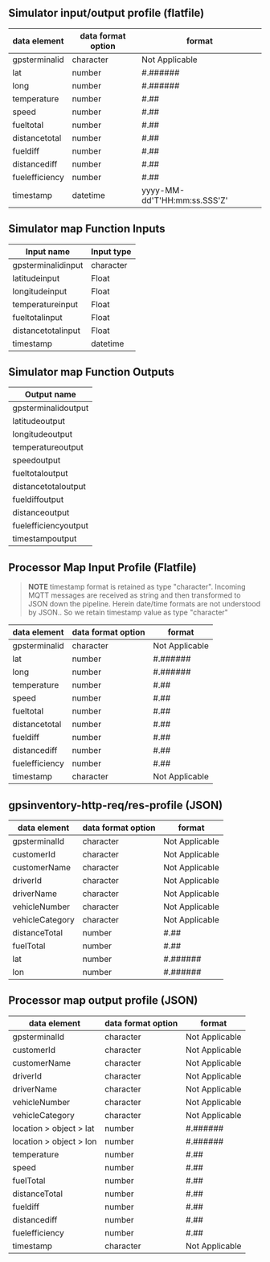 ## Simulator input/output profile (flatfile)

| data element | data format option | format |
| --------------- | --------------- | --------------- |
| gpsterminalid | character | Not Applicable |
| lat | number | #.###### |
| long | number | #.###### |
| temperature | number | #.## |
| speed | number | #.## |
| fueltotal | number | #.## |
| distancetotal | number | #.## |
| fueldiff | number | #.## |
| distancediff | number | #.## |
| fuelefficiency | number | #.## |
| timestamp | datetime | yyyy-MM-dd'T'HH:mm:ss.SSS'Z' |

## Simulator map Function Inputs

| Input name | Input type |
| --------------- | --------------- |
| gpsterminalidinput | character |
| latitudeinput | Float |
| longitudeinput | Float |
| temperatureinput | Float |
| fueltotalinput | Float |
| distancetotalinput | Float |
| timestamp | datetime

## Simulator map Function Outputs

| Output name |
| --------------- |
| gpsterminalidoutput |
| latitudeoutput |
| longitudeoutput |
| temperatureoutput |
| speedoutput |
| fueltotaloutput |
| distancetotaloutput |
| fueldiffoutput |
| distanceoutput |
| fuelefficiencyoutput |
| timestampoutput |

## Processor Map Input Profile (Flatfile)

> **NOTE** timestamp format is retained as type "character". Incoming MQTT messages are received as string and then transformed to JSON down the pipeline. Herein date/time formats are not understood by JSON.. So we retain timestamp value as type "character"

| data element | data format option | format |
| --------------- | --------------- | --------------- |
| gpsterminalid | character | Not Applicable |
| lat | number | #.###### |
| long | number | #.###### |
| temperature | number | #.## |
| speed | number | #.## |
| fueltotal | number | #.## |
| distancetotal | number | #.## |
| fueldiff | number | #.## |
| distancediff | number | #.## |
| fuelefficiency | number | #.## |
| timestamp | character | Not Applicable |

## gpsinventory-http-req/res-profile (JSON)

| data element | data format option | format |
| --------------- | --------------- | --------------- |
| gpsterminalId | character | Not Applicable |
| customerId | character | Not Applicable |
| customerName | character | Not Applicable |
| driverId | character | Not Applicable |
| driverName | character | Not Applicable |
| vehicleNumber | character | Not Applicable |
| vehicleCategory | character | Not Applicable |
| distanceTotal | number | #.## |
| fuelTotal | number | #.## |
| lat | number | #.###### |
| lon | number | #.###### |

## Processor map output profile (JSON)

| data element | data format option | format |
| --------------- | --------------- | --------------- |
| gpsterminalId | character | Not Applicable |
| customerId | character | Not Applicable |
| customerName | character | Not Applicable |
| driverId | character | Not Applicable |
| driverName | character | Not Applicable |
| vehicleNumber | character | Not Applicable |
| vehicleCategory | character | Not Applicable |
| location > object > lat | number | #.###### |
| location > object > lon | number | #.###### |
| temperature | number | #.## |
| speed | number | #.## |
| fuelTotal | number | #.## |
| distanceTotal | number | #.## |
| fueldiff | number | #.## |
| distancediff | number | #.## |
| fuelefficiency | number | #.## |
| timestamp | character | Not Applicable |

